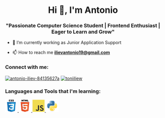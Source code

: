 <h1 align="center">Hi 👋, I'm Antonio</h1>
<h3 align="center">"Passionate Computer Science Student | Frontend Enthusiast | Eager to Learn and Grow"</h3>

- 🌱 I’m currently working as Junior Application Support

- 📫 How to reach me **ilievantonio19@gmail.com**

<h3 align="left">Connect with me:</h3>
<p align="left">
<a href="https://linkedin.com/in/antonio-iliev-84135627a" target="blank"><img align="center" src="https://raw.githubusercontent.com/rahuldkjain/github-profile-readme-generator/master/src/images/icons/Social/linked-in-alt.svg" alt="antonio-iliev-84135627a" height="30" width="40" /></a>
<a href="https://instagram.com/toniiliew" target="blank"><img align="center" src="https://raw.githubusercontent.com/rahuldkjain/github-profile-readme-generator/master/src/images/icons/Social/instagram.svg" alt="toniiliew" height="30" width="40" /></a>
</p>

<h3 align="left">Languages and Tools that I'm learning:</h3>
<p align="left"> <a href="https://www.w3schools.com/css/" target="_blank" rel="noreferrer"> <img src="https://raw.githubusercontent.com/devicons/devicon/master/icons/css3/css3-original-wordmark.svg" alt="css3" width="40" height="40"/> </a> <a href="https://www.w3.org/html/" target="_blank" rel="noreferrer"> <img src="https://raw.githubusercontent.com/devicons/devicon/master/icons/html5/html5-original-wordmark.svg" alt="html5" width="40" height="40"/> </a> <a href="https://developer.mozilla.org/en-US/docs/Web/JavaScript" target="_blank" rel="noreferrer"> <img src="https://raw.githubusercontent.com/devicons/devicon/master/icons/javascript/javascript-original.svg" alt="javascript" width="40" height="40"/> </a> <a href="https://www.python.org" target="_blank" rel="noreferrer"> <img src="https://raw.githubusercontent.com/devicons/devicon/master/icons/python/python-original.svg" alt="python" width="40" height="40"/> </a> </p>
